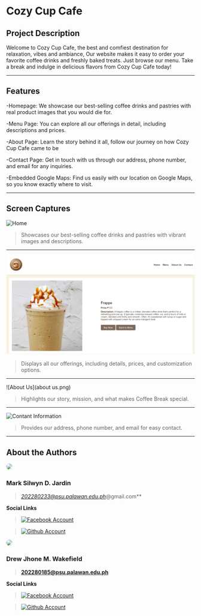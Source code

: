 # Cozy Cup Cafe
## Project Description
Welcome to Cozy Cup Cafe, the best and comfiest destination for relaxation, vibes and ambiance,
Our website makes it easy to order your favorite coffee drinks and freshly baked treats. 
Just browse our menu. Take a break and indulge in delicious flavors from  Cozy Cup Cafe today!

---

## Features
-Homepage: We showcase our best-selling coffee drinks and pastries with real product images that you would die for.

-Menu Page: You can explore all our offerings in detail, including descriptions and prices.

-About Page: Learn the story behind it all, follow our journey on how Cozy Cup Cafe came to be

-Contact Page: Get in touch with us through our address, phone number, and email for any inquiries.

-Embedded Google Maps: Find us easily with our location on Google Maps, so you know exactly where to visit.

---
## Screen Captures
![Home](https://github.com/user-attachments/assets/86cb0edc-3325-4962-a1ca-5747fdcc7c65)
> Showcases our best-selling coffee drinks and pastries with vibrant images and descriptions.

---

![Menu](menu.png)
> Displays all our offerings, including details, prices, and customization options.

---

![About Us](about us.png)
> Highlights our story, mission, and what makes Coffee Break special.

---

![Contant Information](contact_info.png)
> Provides our address, phone number, and email for easy contact.

---

## About the Authors
<img src="img/mark.png" width="150" style="border-radius: 50%;">

### **Mark Silwyn D. Jardin**

> *202280233@psu.palawan.edu.ph*@gmail.com**

**Social Links**

> [![Facebook Account](https://github.com/gauravghongde/social-icons/blob/master/PNG/White/Facebook_white.png 'Facebook Account')](https://www.facebook.com/serious.black.90834?mibextid=ZbWKwl)

> [![Github Account](https://github.com/gauravghongde/social-icons/blob/master/PNG/White/Github_white.png 'Github Account')](https://github.com/Silwynn)


<img src="img/drew.png" width="150" style="border-radius: 50%;">

### **Drew Jhone M. Wakefield**

> **202280185@psu.palawan.edu.ph**

**Social Links**

> [![Facebook Account](https://github.com/gauravghongde/social-icons/blob/master/PNG/White/Facebook_white.png 'Facebook Account')](https://www.facebook.com/drew.wakefield/)

> [![Github Account](https://github.com/gauravghongde/social-icons/blob/master/PNG/White/Github_white.png 'Github Account')](https://github.com/Curiouscat21)
